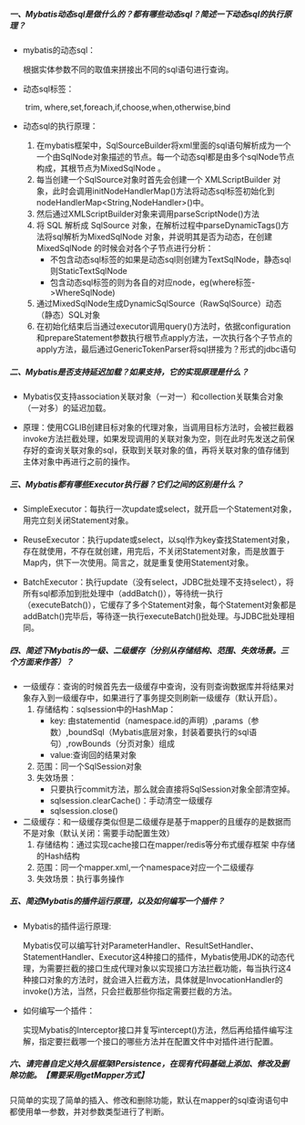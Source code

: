 ##### 一、Mybatis动态sql是做什么的？都有哪些动态sql？简述一下动态sql的执行原理？

-  mybatis的动态sql： 

    根据实体参数不同的取值来拼接出不同的sql语句进行查询。

- 动态sql标签：

  	​	trim, where,set,foreach,if,choose,when,otherwise,bind

- 动态sql的执行原理：

   1. 在mybatis框架中，SqlSourceBuilder将xml里面的sql语句解析成为一个一个由SqlNode对象描述的节点。每一个动态sql都是由多个sqlNode节点构成，其根节点为MixedSqlNode 。
   2. 每当创建一个SqlSource对象时首先会创建一个 XMLScriptBuilder 对象，此时会调用initNodeHandlerMap()方法将动态sql标签初始化到nodeHandlerMap<String,NodeHandler>()中。
   3. 然后通过XMLScriptBuilder对象来调用parseScriptNode()方法
   4. 将 SQL 解析成 SqlSource 对象，在解析过程中parseDynamicTags()方法将sql解析为MixedSqlNode 对象，并说明其是否为动态，在创建MixedSqlNode 的时候会对各个子节点进行分析：
      -  不包含动态sql标签的如果是动态sql则创建为TextSqlNode，静态sql则StaticTextSqlNode
      -  包含动态sql标签的则为各自的对应node，eg(where标签->WhereSqlNode)
   5. 通过MixedSqlNode生成DynamicSqlSource（RawSqlSource）动态（静态）SQL对象
   6. 在初始化结束后当通过executor调用query()方法时，依据configuration和prepareStatement参数执行根节点apply方法，一次执行各个子节点的apply方法，最后通过GenericTokenParser将sql拼接为？形式的jdbc语句

##### 二、Mybatis是否支持延迟加载？如果支持，它的实现原理是什么？

- Mybatis仅支持association关联对象（一对一）和collection关联集合对象（一对多）的延迟加载。

- 原理：使用CGLIB创建目标对象的代理对象，当调用目标方法时，会被拦截器invoke方法拦截处理，如果发现调用的关联对象为空，则在此时先发送之前保存好的查询关联对象的sql，获取到关联对象的值，再将关联对象的值存储到主体对象中再进行之前的操作。

##### 三、Mybatis都有哪些Executor执行器？它们之间的区别是什么？

- SimpleExecutor：每执行一次update或select，就开启一个Statement对象，用完立刻关闭Statement对象。

- ReuseExecutor：执行update或select，以sql作为key查找Statement对象，存在就使用，不存在就创建，用完后，不关闭Statement对象，而是放置于Map内，供下一次使用。简言之，就是重复使用Statement对象。

- BatchExecutor：执行update（没有select，JDBC批处理不支持select），将所有sql都添加到批处理中（addBatch()），等待统一执行（executeBatch()），它缓存了多个Statement对象，每个Statement对象都是addBatch()完毕后，等待逐一执行executeBatch()批处理。与JDBC批处理相同。

##### 四、简述下Mybatis的一级、二级缓存（分别从存储结构、范围、失效场景。三个方面来作答）？

- 一级缓存：查询的时候首先去一级缓存中查询，没有则查询数据库并将结果对象存入到一级缓存中，如果进行了事务提交则刷新一级缓存（默认开启）。
  1. 存储结构：sqlsession中的HashMap：
     - key: 由statementid（namespace.id的声明）,params（参数）,boundSql（Mybatis底层对象，封装着要执行的sql语句）,rowBounds（分页对象）组成
     - value:查询回的结果对象
  2. 范围：同一个SqlSession对象
  3. 失效场景：
     - 只要执行commit方法，那么就会直接将SqlSession对象全部清空掉。
     - sqlsession.clearCache()：手动清空一级缓存
     - sqlsession.close()
- 二级缓存：和一级缓存类似但是二级缓存是基于mapper的且缓存的是数据而不是对象（默认关闭：需要手动配置生效）
  1. 存储结构：通过实现cache接口在mapper/redis等分布式缓存框架 中存储的Hash结构
  2. 范围：同一个mapper.xml,一个namespace对应一个二级缓存
  3. 失效场景：执行事务操作

##### 五、简述Mybatis的插件运行原理，以及如何编写一个插件？

- Mybatis的插件运行原理:

  ​	Mybatis仅可以编写针对ParameterHandler、ResultSetHandler、StatementHandler、Executor这4种接口的插件，Mybatis使用JDK的动态代理，为需要拦截的接口生成代理对象以实现接口方法拦截功能，每当执行这4种接口对象的方法时，就会进入拦截方法，具体就是InvocationHandler的invoke()方法，当然，只会拦截那些你指定需要拦截的方法。

- 如何编写一个插件：

  ​	实现Mybatis的Interceptor接口并复写intercept()方法，然后再给插件编写注解，指定要拦截哪一个接口的哪些方法并在配置文件中对插件进行配置。
##### 六、请完善自定义持久层框架IPersistence，在现有代码基础上添加、修改及删除功能。【需要采用getMapper方式】
  ​	只简单的实现了简单的插入、修改和删除功能，默认在mapper的sql查询语句中都使用单一参数，并对参数类型进行了判断。




